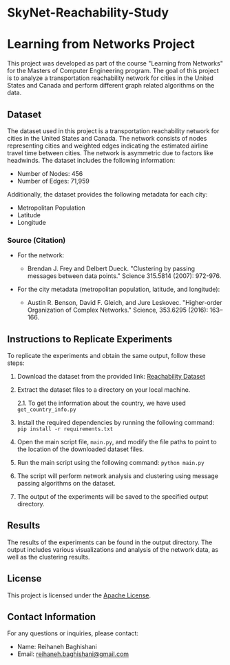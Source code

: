 # SkyNet-Reachability-Study

# Learning from Networks Project

This project was developed as part of the course "Learning from Networks" for the Masters of Computer Engineering program. The goal of this project is to analyze a transportation reachability network for cities in the United States and Canada and perform different graph related algorithms on the data.

## Dataset

The dataset used in this project is a transportation reachability network for cities in the United States and Canada. The network consists of nodes representing cities and weighted edges indicating the estimated airline travel time between cities. The network is asymmetric due to factors like headwinds. The dataset includes the following information:

- Number of Nodes: 456
- Number of Edges: 71,959

Additionally, the dataset provides the following metadata for each city:

- Metropolitan Population
- Latitude
- Longitude

### Source (Citation)

- For the network:
  - Brendan J. Frey and Delbert Dueck. "Clustering by passing messages between data points." Science 315.5814 (2007): 972-976.

- For the city metadata (metropolitan population, latitude, and longitude):
  - Austin R. Benson, David F. Gleich, and Jure Leskovec. "Higher-order Organization of Complex Networks." Science, 353.6295 (2016): 163–166.

## Instructions to Replicate Experiments

To replicate the experiments and obtain the same output, follow these steps:

1. Download the dataset from the provided link: [Reachability Dataset](https://snap.stanford.edu/data/reachability.html)

2. Extract the dataset files to a directory on your local machine.

    2.1. To get the information about the country, we have used `get_country_info.py`

3. Install the required dependencies by running the following command:
`pip install -r requirements.txt`

4. Open the main script file, `main.py`, and modify the file paths to point to the location of the downloaded dataset files.

5. Run the main script using the following command:
`python main.py`

6. The script will perform network analysis and clustering using message passing algorithms on the dataset.

7. The output of the experiments will be saved to the specified output directory.

## Results

The results of the experiments can be found in the output directory. The output includes various visualizations and analysis of the network data, as well as the clustering results.

## License

This project is licensed under the [Apache License](LICENSE).

## Contact Information

For any questions or inquiries, please contact:

- Name: Reihaneh Baghishani
- Email: reihaneh.baghishani@gmail.com
